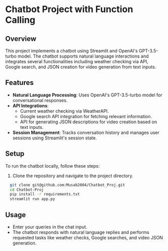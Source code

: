 # Chatbot Project with Function Calling

## Overview

This project implements a chatbot using Streamlit and OpenAI's GPT-3.5-turbo model. The chatbot supports natural language interactions and integrates several functionalities including weather checking via API, Google search, and JSON creation for video generation from text inputs.

## Features

- **Natural Language Processing**: Uses OpenAI's GPT-3.5-turbo model for conversational responses.
- **API Integrations**:
  - Current weather checking via WeatherAPI.
  - Google search API integration for fetching relevant information.
  - API for generating JSON descriptions for video creation based on text inputs.
- **Session Management**: Tracks conversation history and manages user sessions using Streamlit's session state.

## Setup

To run the chatbot locally, follow these steps:

1. Clone the repository and navigate to the project directory.

```bash
  git clone git@github.com:Musab2004/Chatbot_Proj.git
  cd Chatbot-Proj
  pip install -r requirements.txt
  streamlit run app.py
```

## Usage

- Enter your queries in the chat input.
- The chatbot responds with natural language replies and performs requested tasks like weather checks, Google searches, and video JSON generation.
